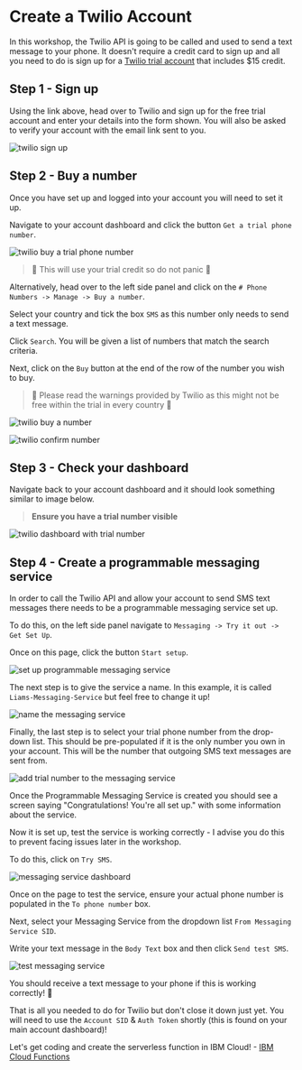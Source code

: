 # Create a Twilio Account

In this workshop, the Twilio API is going to be called and used to send a text message to your phone. It doesn't require a credit card to sign up and all you need to do is sign up for a [Twilio trial account](https://www.twilio.com/try-twilio) that includes $15 credit.

## Step 1 - Sign up
Using the link above, head over to Twilio and sign up for the free trial account and enter your details into the form shown. You will also be asked to verify your account with the email link sent to you.

![twilio sign up](../workshop-assets/twilio/twilio-sign-up.png "Twilio Sign Up")

## Step 2 - Buy a number
Once you have set up and logged into your account you will need to set it up.

Navigate to your account dashboard and click the button `Get a trial phone number`.

![twilio buy a trial phone number](../workshop-assets/twilio/twilio-dashboard.png "Twilio Dashboard")

> :rotating_light: This will use your trial credit so do not panic :rotating_light:

Alternatively, head over to the left side panel and click on the `# Phone Numbers -> Manage -> Buy a number`.

Select your country and tick the box `SMS` as this number only needs to send a text message. 

Click `Search`. You will be given a list of numbers that match the search criteria.

Next, click on the `Buy` button at the end of the row of the number you wish to buy.

> :rotating_light: Please read the warnings provided by Twilio as this might not be free within the trial in every country :rotating_light:

![twilio buy a number](../workshop-assets/twilio/twilio-buy-number.png "Buy a Twilio Number")

![twilio confirm number](../workshop-assets/twilio/confirm-number.png "Confirm Twilio Number Purchase")

## Step 3 - Check your dashboard

Navigate back to your account dashboard and it should look something similar to image below.

> **Ensure you have a trial number visible**

![twilio dashboard with trial number](../workshop-assets/twilio/twilio-dashboard-complete.png "Twilio Dashboard With Trial Number")

## Step 4 - Create a programmable messaging service

In order to call the Twilio API and allow your account to send SMS text messages there needs to be a programmable messaging service set up.

To do this, on the left side panel navigate to `Messaging -> Try it out -> Get Set Up`.

Once on this page, click the button `Start setup`.

![set up programmable messaging service](../workshop-assets/twilio/set-up-programmable-messaging-service.png "Set Up Programmable Messaging Service")

The next step is to give the service a name. In this example, it is called `Liams-Messaging-Service` but feel free to change it up!

![name the messaging service](../workshop-assets/twilio/name-messaging-service.png "Name The Programmable Messaging Service")

Finally, the last step is to select your trial phone number from the drop-down list. This should be pre-populated if it is the only number you own in your account. This will be the number that outgoing SMS text messages are sent from.

![add trial number to the messaging service](../workshop-assets/twilio/add-trial-number-to-messaging-service.png "Add Trial Number To The Programmable Messaging Service")

Once the Programmable Messaging Service is created you should see a screen saying "Congratulations! You're all set up." with some information about the service.

Now it is set up, test the service is working correctly - I advise you do this to prevent facing issues later in the workshop.

To do this, click on `Try SMS`.

![messaging service dashboard](../workshop-assets/twilio/messaging-service-set-up.png "Programmable Messaging Service Set Up")

Once on the page to test the service, ensure your actual phone number is populated in the `To phone number` box.

Next, select your Messaging Service from the dropdown list `From Messaging Service SID`.

Write your text message in the `Body Text` box and then click `Send test SMS`.

![test messaging service](../workshop-assets/twilio/test-messaging-service.png "Test Programmable Messaging Service")

You should receive a text message to your phone if this is working correctly! :tada:

That is all you needed to do for Twilio but don't close it down just yet. You will need to use the `Account SID` & `Auth Token` shortly (this is found on your main account dashboard)!

Let's get coding and create the serverless function in IBM Cloud! - [IBM Cloud Functions](./setup-ibm-cloud-function.md)